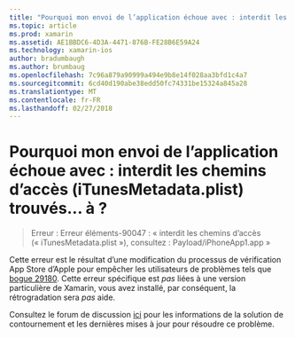 ```yaml
---
title: "Pourquoi mon envoi de l’application échoue avec : interdit les chemins d’accès (iTunesMetadata.plist) trouvés... à ?"
ms.topic: article
ms.prod: xamarin
ms.assetid: AE1BBDC6-4D3A-4471-876B-FE28B6E59A24
ms.technology: xamarin-ios
author: bradumbaugh
ms.author: brumbaug
ms.openlocfilehash: 7c96a879a90999a494e9b8e14f028aa3bfd1c4a7
ms.sourcegitcommit: 6cd40d190abe38edd50fc74331be15324a845a28
ms.translationtype: MT
ms.contentlocale: fr-FR
ms.lasthandoff: 02/27/2018
---
```

# <a name="why-does-my-app-submission-fail-with-disallowed-paths--itunesmetadataplist--found-at--"></a>Pourquoi mon envoi de l’application échoue avec : interdit les chemins d’accès (iTunesMetadata.plist) trouvés... à ?

> Erreur : Erreur éléments-90047 : « interdit les chemins d’accès (« iTunesMetadata.plist »), consultez : Payload/iPhoneApp1.app »

Cette erreur est le résultat d’une modification du processus de vérification App Store d’Apple pour empêcher les utilisateurs de problèmes tels que [bogue 29180](https://bugzilla.xamarin.com/show_bug.cgi?id=29180). Cette erreur spécifique est _pas_ liées à une version particulière de Xamarin, vous avez installé, par conséquent, la rétrogradation sera _pas_ aide.

Consultez le forum de discussion [ici](https://forums.xamarin.com/discussion/40388/disallowed-paths-itunesmetadata-plist-found-at-when-submitting-to-app-store/p1) pour les informations de la solution de contournement et les dernières mises à jour pour résoudre ce problème.
